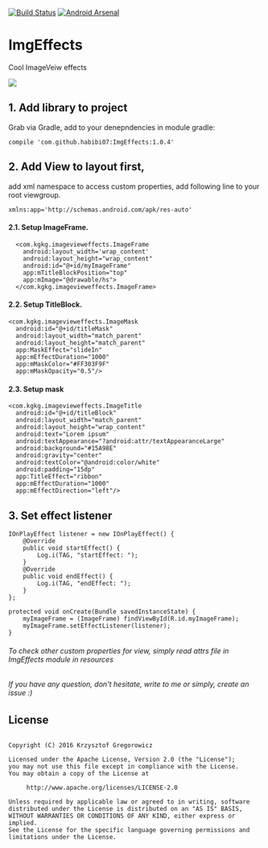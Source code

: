 [![Build Status](https://travis-ci.org/habibi07/ImgEffects.svg?branch=master)](https://travis-ci.org/habibi07/ImgEffects)
[![Android Arsenal](https://img.shields.io/badge/Android%20Arsenal-ImgEffects-green.svg?style=true)](https://android-arsenal.com/details/1/3476)

# ImgEffects
Cool ImageVeiw effects

![](presentation_gif.gif)

## 1. Add library to project

Grab via Gradle, add to your denepndencies in module gradle:

```compile 'com.github.habibi07:ImgEffects:1.0.4' ```

## 2. Add View to layout first,
add xml namespace to access custom properties, add following line to your root viewgroup.

```xmlns:app='http://schemas.android.com/apk/res-auto' ```


#### 2.1. Setup ImageFrame.
```
  <com.kgkg.imagevieweffects.ImageFrame
    android:layout_width='wrap_content'
    android:layout_height="wrap_content"
    android:id="@+id/myImageFrame"
    app:mTitleBlockPosition="top"
    app:mImage="@drawable/hs">
  </com.kgkg.imagevieweffects.ImageFrame>
  ```

#### 2.2. Setup TitleBlock.
```
<com.kgkg.imagevieweffects.ImageMask
  android:id="@+id/titleMask"
  android:layout_width="match_parent"
  android:layout_height="match_parent"
  app:MaskEffect="slideIn"
  app:mEffectDuration="1000"
  app:mMaskColor="#FF303F9F"
  app:mMaskOpacity="0.5"/>
  ```

#### 2.3. Setup mask
```
<com.kgkg.imagevieweffects.ImageTitle
  android:id="@+id/titleBlock"
  android:layout_width="match_parent"
  android:layout_height="wrap_content"
  android:text="Lorem ipsum"
  android:textAppearance="?android:attr/textAppearanceLarge"
  android:background="#15A98E"
  android:gravity="center"
  android:textColor="@android:color/white"
  android:padding="15dp"
  app:TitleEffect="ribbon"
  app:mEffectDuration="1000"
  app:mEffectDirection="left"/>
```
    
## 3. Set effect listener
```
IOnPlayEffect listener = new IOnPlayEffect() {
    @Override
    public void startEffect() {
        Log.i(TAG, "startEffect: ");
    }
    @Override
    public void endEffect() {
        Log.i(TAG, "endEffect: ");
    }
};

protected void onCreate(Bundle savedInstanceState) {
    myImageFrame = (ImageFrame) findViewById(R.id.myImageFrame);
    myImageFrame.setEffectListener(listener);
}  
```

###### To check other custom properties for view, simply read attrs file in ImgEffects module in resources
###### If you have any question, don't hesitate, write to me or simply, create an issue :)


## License
```

Copyright (C) 2016 Krzysztof Gregorowicz

Licensed under the Apache License, Version 2.0 (the "License");
you may not use this file except in compliance with the License.
You may obtain a copy of the License at

     http://www.apache.org/licenses/LICENSE-2.0

Unless required by applicable law or agreed to in writing, software
distributed under the License is distributed on an "AS IS" BASIS,
WITHOUT WARRANTIES OR CONDITIONS OF ANY KIND, either express or implied.
See the License for the specific language governing permissions and
limitations under the License.
